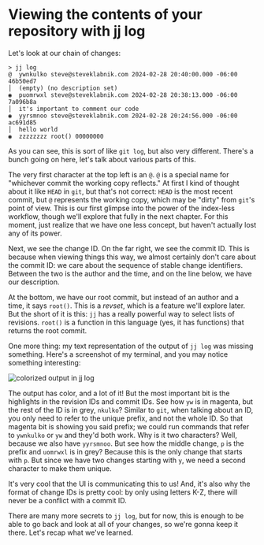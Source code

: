 # Viewing the contents of your repository with jj log

Let's look at our chain of changes:

```console
> jj log
@  ywnkulko steve@steveklabnik.com 2024-02-28 20:40:00.000 -06:00 46b50ed7
│  (empty) (no description set)
◉  puomrwxl steve@steveklabnik.com 2024-02-28 20:38:13.000 -06:00 7a096b8a
│  it's important to comment our code
◉  yyrsmnoo steve@steveklabnik.com 2024-02-28 20:24:56.000 -06:00 ac691d85
│  hello world
◉  zzzzzzzz root() 00000000
```

As you can see, this is sort of like `git log`, but also very different. There's
a bunch going on here, let's talk about various parts of this.

The very first character at the top left is an `@`. `@` is a special name for
"whichever commit the working copy reflects." At first I kind of thought about it
like `HEAD` in `git`, but that's not correct: `HEAD` is the most recent commit,
but `@` represents the working copy, which may be "dirty" from `git`'s point
of view. This is our first glimpse into the power of the index-less workflow,
though we'll explore that fully in the next chapter. For this moment, just
realize that we have one less concept, but haven't actually lost any of its
power.

Next, we see the change ID. On the far right, we see the commit ID. This is
because when viewing things this way, we almost certainly don't care about the
commit ID: we care about the sequence of stable change identifiers. Between
the two is the author and the time, and on the line below, we have our
description.

At the bottom, we have our root commit, but instead of an author and a time,
it says `root()`. This is a *revset*, which is a feature we'll explore later.
But the short of it is this: `jj` has a really powerful way to select lists
of revisions. `root()` is a function in this language (yes, it has functions)
that returns the root commit.

One more thing: my text representation of the output of `jj log` was missing
something. Here's a screenshot of my terminal, and you may notice something
interesting:

![colorized output in jj log](../images/log.png)

The output has color, and a lot of it! But the most important bit is the
highlights in the revision IDs and commit IDs. See how `yw` is in magenta,
but the rest of the ID is in grey, `nkulko`? Similar to `git`, when talking
about an ID, you only need to refer to the unique prefix, and not the whole ID.
So that magenta bit is showing you said prefix; we could run commands that
refer to `ywnkulko` or `yw` and they'd both work. Why is it two characters? Well,
because we also have `yyrsmnoo`. But see how the middle change, `p` is the
prefix and `uomrwxl` is in grey? Because this is the only change that starts with
`p`. But since we have two changes starting with `y`, we need a second character
to make them unique.

It's very cool that the UI is communicating this to us! And, it's also why the
format of change IDs is pretty cool: by only using letters K-Z, there will never
be a conflict with a commit ID.

There are many more secrets to `jj log`, but for now, this is enough to be
able to go back and look at all of your changes, so we're gonna keep it
there. Let's recap what we've learned.
